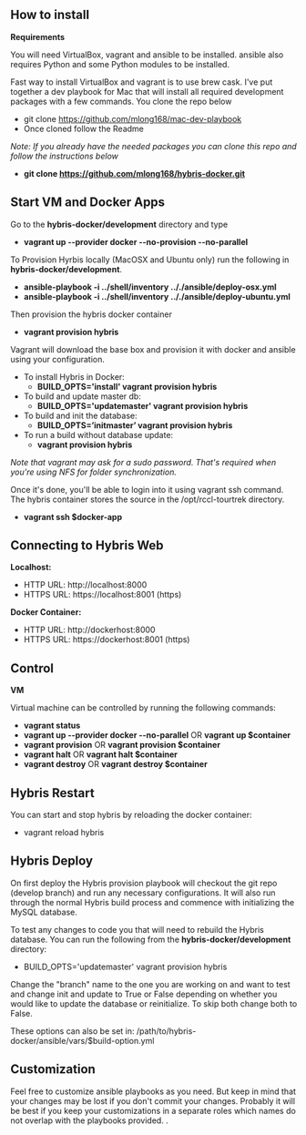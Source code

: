 How to install
--------------
**Requirements**

You will need VirtualBox, vagrant and ansible to be installed. ansible also requires Python and some Python modules to be installed.

Fast way to install VirtualBox and vagrant is to use brew cask. I've put together a dev playbook for Mac that will install all required development packages with a few commands. You clone the repo below

 - git clone https://github.com/mlong168/mac-dev-playbook
 - Once cloned follow the Readme

*Note: If you already have the needed packages you can clone this repo and follow the instructions below*

- **git clone https://github.com/mlong168/hybris-docker.git**

Start VM and Docker Apps
--------

Go to the **hybris-docker/development** directory and type 

- **vagrant up --provider docker --no-provision --no-parallel**

To Provision Hyrbis locally (MacOSX and Ubuntu only) run the following in **hybris-docker/development**.

  - **ansible-playbook -i ../shell/inventory .././ansible/deploy-osx.yml**
  - **ansible-playbook -i ../shell/inventory .././ansible/deploy-ubuntu.yml**

Then provision the hybris docker container

  - **vagrant provision hybris**

Vagrant will download the base box and provision it with docker and ansible using your configuration.

- To install Hybris in Docker: 
  - **BUILD_OPTS='install' vagrant provision hybris**
- To build and update master db: 
  - **BUILD_OPTS='updatemaster' vagrant provision hybris**
- To build and init the database:  
  - **BUILD_OPTS=’initmaster’ vagrant provision hybris**
- To run a build without database update: 
  - **vagrant provision hybris**

*Note that vagrant may ask for a sudo password. That's required when you're using NFS for folder synchronization.*

Once it's done, you'll be able to login into it using vagrant ssh command. The hybris container stores the source in the /opt/rccl-tourtrek directory.

 - **vagrant ssh $docker-app**

Connecting to Hybris Web
------------------------

**Localhost:**

 - HTTP URL: http://localhost:8000
 - HTTPS URL: https://localhost:8001 (https)

**Docker Container:**

 - HTTP URL: http://dockerhost:8000
 - HTTPS URL: https://dockerhost:8001 (https)

Control
-------

**VM**

Virtual machine can be controlled by running the following commands:

 - **vagrant status**
 - **vagrant up --provider docker --no-parallel** OR **vagrant up $container**
 - **vagrant provision**  OR **vagrant provision $container**
 - **vagrant halt** OR **vagrant halt $container**
 - **vagrant destroy** OR **vagrant destroy $container**

Hybris Restart
------
You can start and stop hybris by reloading the docker container:

 - vagrant reload hybris

Hybris Deploy
-------------

On first deploy the Hybris provision playbook will checkout the git repo (develop branch) and run any necessary configurations. It will also run through the normal Hybris build process and commence with initializing the MySQL database. 

To test any changes to code you that will need to rebuild the Hybris database. You can run the following from the **hybris-docker/development** directory:

 - BUILD_OPTS='updatemaster' vagrant provision hybris

Change the "branch" name to the one you are working on and want to test and change init and update to True or False depending on whether you would like to update the database or reinitialize. To skip both change both to False. 

These options can also be set in: /path/to/hybris-docker/ansible/vars/$build-option.yml

Customization
-------------

Feel free to customize ansible playbooks as you need. But keep in mind that your changes may be lost if you don't commit your changes. Probably it will be best if you keep your customizations in a separate roles which names do not overlap with the playbooks provided.
.
